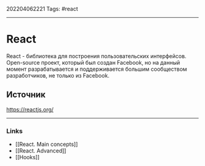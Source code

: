 202204062221
Tags: #react

--- 
# React
React - библиотека для построения пользовательских интерфейсов. Open-source проект, который был создан Facebook, но на данный момент разрабатывается и поддерживается большим сообществом разработчиков, не только из Facebook.

## Источник
https://reactjs.org/

--- 
### Links
- [[React. Main concepts]]
- [[React. Advanced]]
- [[Hooks]]